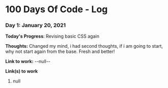 # 100 Days Of Code - Log

### Day 1: January 20, 2021 

**Today's Progress**: Revising basic CSS again

**Thoughts:** Changed my mind, i had second thoughts, if i am going to start, why not start again from the base. 
Fresh and better!

**Link to work:** --null-- 

**Link(s) to work**
1. null


